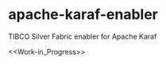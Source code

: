 apache-karaf-enabler
====================

TIBCO Silver Fabric enabler for Apache Karaf

<<Work-in_Progress>>
